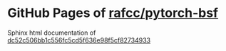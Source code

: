 GitHub Pages of [rafcc/pytorch-bsf](https://github.com/rafcc/pytorch-bsf)
===
Sphinx html documentation of [dc52c506bb1c556fc5cd5f636e98f5cf82734933](https://github.com/rafcc/pytorch-bsf/tree/dc52c506bb1c556fc5cd5f636e98f5cf82734933)
